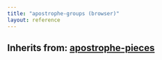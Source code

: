 ```yaml
---
title: "apostrophe-groups (browser)"
layout: reference
---
```

## Inherits from: [apostrophe-pieces](../apostrophe-pieces/browser-apostrophe-pieces.html)

